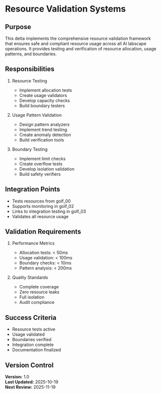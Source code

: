 # Resource Validation Systems

## Purpose

This delta implements the comprehensive resource validation framework that ensures safe and compliant resource usage across all AI labscape operations. It provides testing and verification of resource allocation, usage patterns, and boundaries.

## Responsibilities

1. Resource Testing
   - Implement allocation tests
   - Create usage validators
   - Develop capacity checks
   - Build boundary testers

2. Usage Pattern Validation
   - Design pattern analyzers
   - Implement trend testing
   - Create anomaly detection
   - Build verification tools

3. Boundary Testing
   - Implement limit checks
   - Create overflow tests
   - Develop isolation validation
   - Build safety verifiers

## Integration Points

- Tests resources from golf_00
- Supports monitoring in golf_02
- Links to integration testing in golf_03
- Validates all resource usage

## Validation Requirements

1. Performance Metrics
   - Allocation tests: < 50ms
   - Usage validation: < 100ms
   - Boundary checks: < 10ms
   - Pattern analysis: < 200ms

2. Quality Standards
   - Complete coverage
   - Zero resource leaks
   - Full isolation
   - Audit compliance

## Success Criteria

- Resource tests active
- Usage validated
- Boundaries verified
- Integration complete
- Documentation finalized

## Version Control

**Version:** 1.0  
**Last Updated:** 2025-10-19  
**Next Review:** 2025-11-19